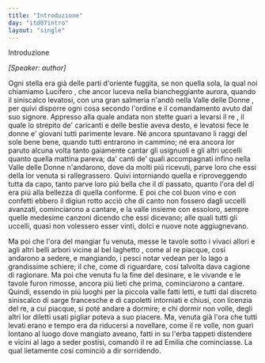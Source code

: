 ```yaml
---
title: "Introduzione"
day: "itd07intro"
layout: "single"
---
```

<html>
 <head>
 </head>
 <body>
  <div id="d07intro" type="introduction" who="author">
   <head>
    Introduzione
   </head>
   <p>
    <i>
     [Speaker: author]
    </i>
   </p>
   <p>
    <milestone id="p07980002"/>
    Ogni stella era gi&agrave; delle parti d'oriente fuggita, se non quella sola, la qual noi chiamiamo
    <name placeref="lucifero" type="place">
     Lucifero
    </name>
    , che ancor luceva nella biancheggiante aurora, quando il siniscalco levatosi, con una gran salmeria n'and&ograve; nella
    <name placeref="valledonnebrigata-01" type="place">
     Valle delle Donne
    </name>
    , per quivi disporre ogni cosa secondo l'ordine e il comandamento avuto dal suo signore.
    <milestone id="p07980003"/>
    Appresso alla quale andata non stette guari a levarsi il
    <name persref="dioneo" type="person">
     re
    </name>
    , il quale lo strepito de' caricanti e delle bestie aveva desto, e levatosi fece le donne e' giovani tutti parimente levare.
    <milestone id="p07980004"/>
    N&eacute; ancora spuntavano li raggi del sole bene bene, quando tutti entrarono in cammino; n&eacute; era ancora lor paruto alcuna volta tanto gaiamente cantar gli usignuoli e gli altri uccelli quanto quella mattina pareva; da' canti de' quali accompagnati infino nella
    <name placeref="valledonnebrigata-01" type="place">
     Valle delle Donne
    </name>
    n'andarono, dove da molti pi&uacute; ricevuti, parve loro che essi della lor venuta si rallegrassero.
    <milestone id="p07980005"/>
    Quivi intorniando quella e riproveggendo tutta da capo, tanto parve loro pi&uacute; bella che il d&iacute; passato, quanto l'ora del d&iacute; era pi&uacute; alla bellezza di quella conforme.
    <milestone id="p07980006"/>
    E poi che col buon vino e con confetti ebbero il digiun rotto acci&ograve; che di canto non fossero dagli uccelli avanzati, cominciarono a cantare, e la valle insieme con essoloro, sempre quelle medesime canzoni dicendo che essi dicevano; alle quali tutti gli uccelli, quasi non volessero esser vinti, dolci e nuove note aggiugnevano.
   </p>
   <p>
    <milestone id="p07980007"/>
    Ma poi che l'ora del mangiar fu venuta, messe le tavole sotto i vivaci allori e agli altri belli arbori vicine al
    <name placeref="laghettobrigata-01" type="place">
     bel laghetto
    </name>
    , come al
    <name persref="dioneo" type="person">
     re
    </name>
    piacque, cos&iacute; andarono a sedere, e mangiando, i pesci notar vedean per lo lago a grandissime schiere; il che, come di riguardare, cos&iacute; talvolta dava cagione di ragionare.
    <milestone id="p07980008"/>
    Ma poi che venuta fu la fine del desinare, e le vivande e le tavole furon rimosse, ancora pi&uacute; lieti che prima, cominciarono a cantare.
    <milestone id="p07980009"/>
    Quindi, essendo in pi&uacute; luoghi per la piccola valle fatti letti, e tutti dal discreto siniscalco di sarge francesche e di capoletti intorniati e chiusi, con licenzia del re, a cui piacque, si pot&eacute; andare a dormire; e chi dormir non volle, degli altri lor diletti usati pigliar poteva a suo piacere.
    <milestone id="p07980010"/>
    Ma, venuta gi&agrave; l'ora che tutti levati erano e tempo era da riducersi a novellare, come il re volle, non guari lontano al luogo dove mangiato aveano, fatti in su l'erba tappeti distendere e vicini al lago a seder postisi, comand&ograve; il re ad
    <name persref="emilia" type="person">
     Emilia
    </name>
    che cominciasse. La qual lietamente cos&iacute; cominci&ograve; a dir sorridendo.
   </p>
  </div>
 </body>
</html>